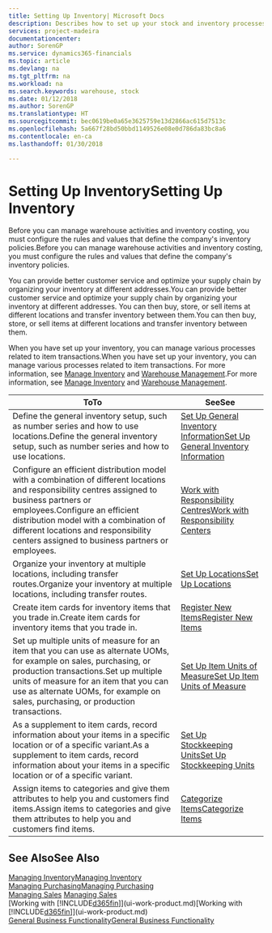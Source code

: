 ```yaml
---
title: Setting Up Inventory| Microsoft Docs
description: Describes how to set up your stock and inventory processes, including transfer routes and locations, such as warehouses.
services: project-madeira
documentationcenter: 
author: SorenGP
ms.service: dynamics365-financials
ms.topic: article
ms.devlang: na
ms.tgt_pltfrm: na
ms.workload: na
ms.search.keywords: warehouse, stock
ms.date: 01/12/2018
ms.author: SorenGP
ms.translationtype: HT
ms.sourcegitcommit: bec0619be0a65e3625759e13d2866ac615d7513c
ms.openlocfilehash: 5a667f28bd50bbd1149526e08e0d786da83bc8a6
ms.contentlocale: en-ca
ms.lasthandoff: 01/30/2018

---
```

# <a name="setting-up-inventory"></a><span data-ttu-id="2c460-103">Setting Up Inventory</span><span class="sxs-lookup"><span data-stu-id="2c460-103">Setting Up Inventory</span></span>
<span data-ttu-id="2c460-104">Before you can manage warehouse activities and inventory costing, you must configure the rules and values that define the company's inventory policies.</span><span class="sxs-lookup"><span data-stu-id="2c460-104">Before you can manage warehouse activities and inventory costing, you must configure the rules and values that define the company's inventory policies.</span></span>

<span data-ttu-id="2c460-105">You can provide better customer service and optimize your supply chain by organizing your inventory at different addresses.</span><span class="sxs-lookup"><span data-stu-id="2c460-105">You can provide better customer service and optimize your supply chain by organizing your inventory at different addresses.</span></span> <span data-ttu-id="2c460-106">You can then buy, store, or sell items at different locations and transfer inventory between them.</span><span class="sxs-lookup"><span data-stu-id="2c460-106">You can then buy, store, or sell items at different locations and transfer inventory between them.</span></span>

<span data-ttu-id="2c460-107">When you have set up your inventory, you can manage various processes related to item transactions.</span><span class="sxs-lookup"><span data-stu-id="2c460-107">When you have set up your inventory, you can manage various processes related to item transactions.</span></span> <span data-ttu-id="2c460-108">For more information, see [Manage Inventory](inventory-manage-inventory.md) and [Warehouse Management](warehouse-manage-warehouse.md).</span><span class="sxs-lookup"><span data-stu-id="2c460-108">For more information, see [Manage Inventory](inventory-manage-inventory.md) and [Warehouse Management](warehouse-manage-warehouse.md).</span></span>

| <span data-ttu-id="2c460-109">To</span><span class="sxs-lookup"><span data-stu-id="2c460-109">To</span></span> | <span data-ttu-id="2c460-110">See</span><span class="sxs-lookup"><span data-stu-id="2c460-110">See</span></span> |
| --- | --- |
| <span data-ttu-id="2c460-111">Define the general inventory setup, such as number series and how to use locations.</span><span class="sxs-lookup"><span data-stu-id="2c460-111">Define the general inventory setup, such as number series and how to use locations.</span></span> |[<span data-ttu-id="2c460-112">Set Up General Inventory Information</span><span class="sxs-lookup"><span data-stu-id="2c460-112">Set Up General Inventory Information</span></span>](inventory-how-setup-general.md) |
|<span data-ttu-id="2c460-113">Configure an efficient distribution model with a combination of different locations and responsibility centres assigned to business partners or employees.</span><span class="sxs-lookup"><span data-stu-id="2c460-113">Configure an efficient distribution model with a combination of different locations and responsibility centers assigned to business partners or employees.</span></span>|[<span data-ttu-id="2c460-114">Work with Responsibility Centres</span><span class="sxs-lookup"><span data-stu-id="2c460-114">Work with Responsibility Centers</span></span>](inventory-responsibility-centers.md)|
| <span data-ttu-id="2c460-115">Organize your inventory at multiple locations, including transfer routes.</span><span class="sxs-lookup"><span data-stu-id="2c460-115">Organize your inventory at multiple locations, including transfer routes.</span></span> |[<span data-ttu-id="2c460-116">Set Up Locations</span><span class="sxs-lookup"><span data-stu-id="2c460-116">Set Up Locations</span></span>](inventory-how-register-new-items.md) |
| <span data-ttu-id="2c460-117">Create item cards for inventory items that you trade in.</span><span class="sxs-lookup"><span data-stu-id="2c460-117">Create item cards for inventory items that you trade in.</span></span> |[<span data-ttu-id="2c460-118">Register New Items</span><span class="sxs-lookup"><span data-stu-id="2c460-118">Register New Items</span></span>](inventory-how-register-new-items.md) |
|<span data-ttu-id="2c460-119">Set up multiple units of measure for an item that you can use as alternate UOMs, for example on sales, purchasing, or production transactions.</span><span class="sxs-lookup"><span data-stu-id="2c460-119">Set up multiple units of measure for an item that you can use as alternate UOMs, for example on sales, purchasing, or production transactions.</span></span>|[<span data-ttu-id="2c460-120">Set Up Item Units of Measure</span><span class="sxs-lookup"><span data-stu-id="2c460-120">Set Up Item Units of Measure</span></span>](inventory-how-setup-units-of-measure.md)|
|<span data-ttu-id="2c460-121">As a supplement to item cards, record information about your items in a specific location or of a specific variant.</span><span class="sxs-lookup"><span data-stu-id="2c460-121">As a supplement to item cards, record information about your items in a specific location or of a specific variant.</span></span>|[<span data-ttu-id="2c460-122">Set Up Stockkeeping Units</span><span class="sxs-lookup"><span data-stu-id="2c460-122">Set Up Stockkeeping Units</span></span>](inventory-how-to-set-up-stockkeeping-units.md)|
| <span data-ttu-id="2c460-123">Assign items to categories and give them attributes to help you and customers find items.</span><span class="sxs-lookup"><span data-stu-id="2c460-123">Assign items to categories and give them attributes to help you and customers find items.</span></span> |[<span data-ttu-id="2c460-124">Categorize Items</span><span class="sxs-lookup"><span data-stu-id="2c460-124">Categorize Items</span></span>](inventory-how-categorize-items.md) |

## <a name="see-also"></a><span data-ttu-id="2c460-125">See Also</span><span class="sxs-lookup"><span data-stu-id="2c460-125">See Also</span></span>
[<span data-ttu-id="2c460-126">Managing Inventory</span><span class="sxs-lookup"><span data-stu-id="2c460-126">Managing Inventory</span></span>](inventory-manage-inventory.md)  
[<span data-ttu-id="2c460-127">Managing Purchasing</span><span class="sxs-lookup"><span data-stu-id="2c460-127">Managing Purchasing</span></span>](purchasing-manage-purchasing.md)  
<span data-ttu-id="2c460-128">[Managing Sales](sales-manage-sales.md)  </span><span class="sxs-lookup"><span data-stu-id="2c460-128">[Managing Sales](sales-manage-sales.md)  </span></span>  
<span data-ttu-id="2c460-129">[Working with [!INCLUDE[d365fin](includes/d365fin_md.md)]](ui-work-product.md)</span><span class="sxs-lookup"><span data-stu-id="2c460-129">[Working with [!INCLUDE[d365fin](includes/d365fin_md.md)]](ui-work-product.md)</span></span>  
[<span data-ttu-id="2c460-130">General Business Functionality</span><span class="sxs-lookup"><span data-stu-id="2c460-130">General Business Functionality</span></span>](ui-across-business-areas.md)


